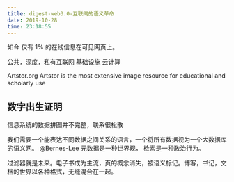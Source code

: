 ```yaml
---
title: digest-web3.0-互联网的语义革命
date: 2019-10-28 
time: 23:18:55
---
```


如今 仅有 1% 的在线信息在可见网页上。

公共，深度，私有互联网
基础设施 云计算

Artstor.org 
Artstor is the most extensive image resource for educational and scholarly use

数字出生证明
---
信息系统的数据拼图并不完整，联系很松散

我们需要一个能表达不同数据之间关系的语言，一个将所有数据视为一个大数据库的语义网。 @Bernes-Lee
元数据是一种世界观， 检索是一种政治行为。

过滤器就是未来。电子书成为主流，页的概念消失，被语义标记。博客，书记，文档的世界以各种格式，无缝混合在一起。

